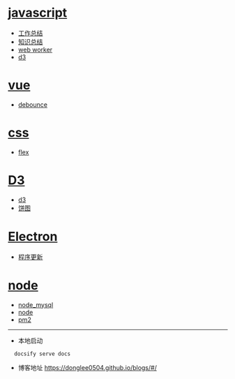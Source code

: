 # [javascript](javascript/工作总结.md)

- [工作总结](javascript/工作总结.md)
- [知识总结](javascript/知识总结.md)
- [web worker](javascript/web_worker.md)
- [d3](javascript/d3.md)

# [vue](vue/vue.md)

- [debounce](vue/debounce.md)

# [css](CSS/flex.md)

- [flex](CSS/flex.md)

# [D3](D3/d3.md)

- [d3](D3/d3.md)
- [饼图](D3/饼图.md)

# [Electron](Electron/程序更新.md)

- [程序更新](Electron/程序更新.md)

# [node](node/node_mysql.md)

- [node_mysql](node/node_mysql.md)
- [node](node/nodejs.md)
- [pm2](node/pm2.md)

---

- 本地启动

```
  docsify serve docs
```

- 博客地址
  <https://donglee0504.github.io/blogs/#/>
